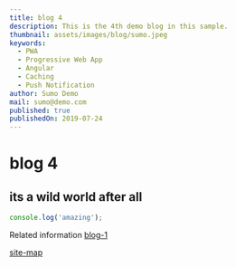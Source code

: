 ```yaml
---
title: blog 4
description: This is the 4th demo blog in this sample.
thumbnail: assets/images/blog/sumo.jpeg
keywords:
  - PWA
  - Progressive Web App
  - Angular
  - Caching
  - Push Notification
author: Sumo Demo
mail: sumo@demo.com
published: true
publishedOn: 2019-07-24
---
```


# blog 4

## its a wild world after all

```javascript
console.log('amazing');
```

Related information [blog-1](/home/blog/blog-1)

[site-map](/home/blog)
